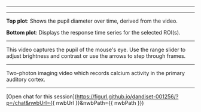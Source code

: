 <div class="acquisition-selector"></div>

<div class="ROI-selector"></div>

<div class="channel-separation-selector"></div>

<div class="motion-corrected-selector"></div>

---

<div class="roi-view"></div>

---

<div class="acquisition-timeseries-view"></div>

**Top plot**: Shows the pupil diameter over time, derived from the video.

**Bottom plot**: Displays the response time series for the selected ROI(s).

---

<div class="acquisition-pupil-video-view"></div>

This video captures the pupil of the mouse's eye. Use the range slider to adjust brightness and contrast or use the arrows to step through frames.

---

<div class="acquisition-two-photon-series-view"></div>

Two-photon imaging video which records calcium activity in the primary auditory cortex.

---

[Open chat for this session](https://figurl.github.io/dandiset-001256/?p=/chat&nwbUrl={{ nwbUrl }}&nwbPath={{ nwbPath }})
